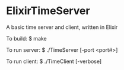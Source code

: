 # ElixirTimeServer
A basic time server and client, written in Elixir

To build:
  $ make
  
To run server:
  $ ./TimeServer [-port <port#>]
  
To run client:
  $ ./TimeClient [-verbose] <serverhost> <port>
